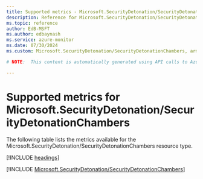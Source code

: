 ```yaml
---
title: Supported metrics - Microsoft.SecurityDetonation/SecurityDetonationChambers
description: Reference for Microsoft.SecurityDetonation/SecurityDetonationChambers metrics in Azure Monitor.
ms.topic: reference
author: EdB-MSFT
ms.author: edbaynash
ms.service: azure-monitor
ms.date: 07/30/2024
ms.custom: Microsoft.SecurityDetonation/SecurityDetonationChambers, arm

# NOTE:  This content is automatically generated using API calls to Azure. Any edits made on these files will be overwritten in the next run of the script. 

---
```


  
# Supported metrics for Microsoft.SecurityDetonation/SecurityDetonationChambers
  
The following table lists the metrics available for the Microsoft.SecurityDetonation/SecurityDetonationChambers resource type.  
  
  
[!INCLUDE [headings](./includes/metrics-headings.md)]  
  
 

[!INCLUDE [Microsoft.SecurityDetonation/SecurityDetonationChambers](./includes/microsoft-securitydetonation-securitydetonationchambers-metrics-include.md)]  

